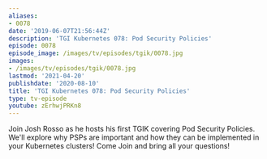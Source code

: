 ```yaml
---
aliases:
- 0078
date: '2019-06-07T21:56:44Z'
description: 'TGI Kubernetes 078: Pod Security Policies'
episode: 0078
episode_image: /images/tv/episodes/tgik/0078.jpg
images:
- /images/tv/episodes/tgik/0078.jpg
lastmod: '2021-04-20'
publishdate: '2020-08-10'
title: 'TGI Kubernetes 078: Pod Security Policies'
type: tv-episode
youtube: zErhwjPRKn8
---
```


Join Josh Rosso as he hosts his first TGIK covering Pod Security Policies. We&#39;ll explore why PSPs are important and how they can be implemented in your Kubernetes clusters! Come Join and bring all your questions!